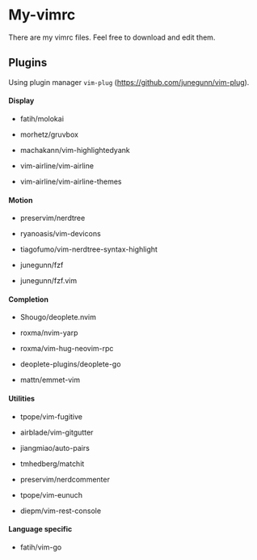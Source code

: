 # My-vimrc
There are my vimrc files. Feel free to download and edit them.

## Plugins
Using plugin manager `vim-plug` (https://github.com/junegunn/vim-plug).

#### Display
  - fatih/molokai
  - morhetz/gruvbox

  - machakann/vim-highlightedyank

  - vim-airline/vim-airline
  - vim-airline/vim-airline-themes

#### Motion
  - preservim/nerdtree
  - ryanoasis/vim-devicons
  - tiagofumo/vim-nerdtree-syntax-highlight

  - junegunn/fzf
  - junegunn/fzf.vim

#### Completion
  - Shougo/deoplete.nvim
  - roxma/nvim-yarp
  - roxma/vim-hug-neovim-rpc
  - deoplete-plugins/deoplete-go

  - mattn/emmet-vim

#### Utilities
  - tpope/vim-fugitive
  - airblade/vim-gitgutter

  - jiangmiao/auto-pairs
  - tmhedberg/matchit

  - preservim/nerdcommenter

  - tpope/vim-eunuch

  - diepm/vim-rest-console

#### Language specific
  - fatih/vim-go
